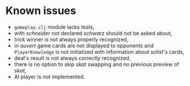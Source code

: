 Known issues
===

 * `gameplay.clj` module lacks tests,
 * with *schneider* not declared *schwarz* should not be asked about,
 * trick winner is not always properly recognized,
 * in *ouvert* game cards are not displayed to opponents and `PlayerKnowledge`
   is not initialized with information about solist's cards,
 * deal's result is not always correctly recognized,
 * there is no option to skip *skat* swapping and no previous preview of *skat*,
 * AI player is not implemented.
